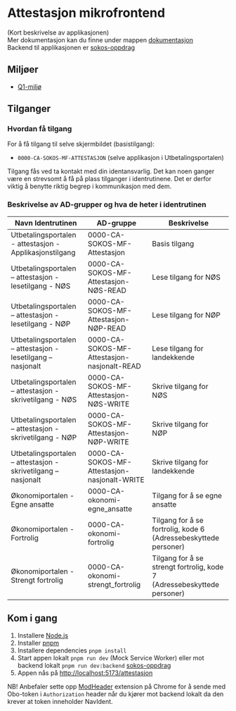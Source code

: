 # Attestasjon mikrofrontend

(Kort beskrivelse av applikasjonen)
</br>Mer dokumentasjon kan du finne under mappen [dokumentasjon](dokumentasjon)
</br>Backend til applikasjonen er [sokos-oppdrag](https://github.com/navikt/sokos-oppdrag)

## Miljøer

- [Q1-miljø](https://utbetalingsportalen.intern.dev.nav.no/attestasjon)

## Tilganger

### Hvordan få tilgang

For å få tilgang til selve skjermbildet (basistilgang):

- `0000-CA-SOKOS-MF-ATTESTASJON` (selve applikasjon i Utbetalingsportalen)

Tilgang fås ved ta kontakt med din identansvarlig. Det kan noen ganger være en strevsomt å få på plass tilganger
i identrutinene. Det er derfor viktig å benytte riktig begrep i kommunikasjon med dem.

### Beskrivelse av AD-grupper og hva de heter i identrutinen

| Navn Identrutinen                                             | AD-gruppe                                    | Beskrivelse                                                             |
| ------------------------------------------------------------- | -------------------------------------------- | ----------------------------------------------------------------------- |
| Utbetalingsportalen - attestasjon - Applikasjonstilgang       | 0000-CA-SOKOS-MF-Attestasjon                 | Basis tilgang                                                           |
| Utbetalingsportalen – attestasjon - lesetilgang - NØS         | 0000-CA-SOKOS-MF-Attestasjon-NØS-READ        | Lese tilgang for NØS                                                    |
| Utbetalingsportalen – attestasjon - lesetilgang - NØP         | 0000-CA-SOKOS-MF-Attestasjon-NØP-READ        | Lese tilgang for NØP                                                    |
| Utbetalingsportalen – attestasjon - lesetilgang – nasjonalt   | 0000-CA-SOKOS-MF-Attestasjon-nasjonalt-READ  | Lese tilgang for landekkende                                            |
| Utbetalingsportalen – attestasjon - skrivetilgang - NØS       | 0000-CA-SOKOS-MF-Attestasjon-NØS-WRITE       | Skrive tilgang for NØS                                                  |
| Utbetalingsportalen – attestasjon - skrivetilgang - NØP       | 0000-CA-SOKOS-MF-Attestasjon-NØP-WRITE       | Skrive tilgang for NØP                                                  |
| Utbetalingsportalen – attestasjon - skrivetilgang – nasjonalt | 0000-CA-SOKOS-MF-Attestasjon-nasjonalt-WRITE | Skrive tilgang for landekkende                                          |
| Økonomiportalen - Egne ansatte                                | 0000-CA-okonomi-egne_ansatte                 | Tilgang for å se egne ansatte                                           |
| Økonomiportalen - Fortrolig                                   | 0000-CA-okonomi-fortrolig                    | Tilgang for å se fortrolig, kode 6 (Adressebeskyttede personer)         |
| Økonomiportalen - Strengt fortrolig                           | 0000-CA-okonomi-strengt_fortrolig            | Tilgang for å se strengt fortrolig, kode 7 (Adressebeskyttede personer) |

## Kom i gang

1. Installere [Node.js](https://nodejs.dev/en/)
2. Installer [pnpm](https://pnpm.io/)
3. Installere dependencies `pnpm install`
4. Start appen lokalt `pnpm run dev` (Mock Service Worker) eller mot backend lokalt `pnpm run dev:backend` [sokos-oppdrag](https://github.com/navikt/sokos-oppdrag)
5. Appen nås på <http://localhost:5173/attestasjon>

NB! Anbefaler sette opp [ModHeader](https://modheader.com/) extension på Chrome for å sende med Obo-token i `Authorization` header når du kjører mot backend lokalt da den krever at token inneholder NavIdent.
